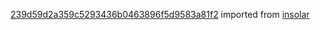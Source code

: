 [239d59d2a359c5293436b0463896f5d9583a81f2](https://github.com/insolar/insolar/commit/239d59d2a359c5293436b0463896f5d9583a81f2) imported from [insolar](https://github.com/insolar/insolar)
